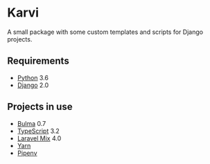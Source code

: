 # Karvi
A small package with some custom templates and scripts for Django projects.

## Requirements
 - [Python](https://www.python.org) 3.6
 - [Django](https://www.djangoproject.com) 2.0

## Projects in use
 - [Bulma](https://bulma.io) 0.7
 - [TypeScript](https://www.typescriptlang.org) 3.2
 - [Laravel Mix](https://github.com/JeffreyWay/laravel-mix) 4.0
 - [Yarn](https://yarnpkg.com)
 - [Pipenv](https://github.com/pypa/pipenv)
